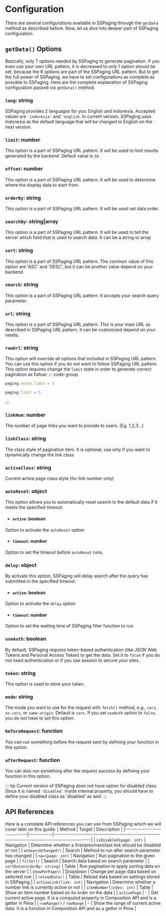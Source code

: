 # Configuration
There are several configurations available in SSPaging through the `getData` method as described before. Now, let us dive into deeper part of SSPaging configuration.

## `getData()` Options
Basically, only 7 options needed by SSPaging to generate pagination. If you even use your own URL pattern, it is decreased to only 1 option should be set, because the 6 options are part of the SSPaging URL pattern. But to get the full power of SSPaging, we have to set configurations as complete as possible to SSPaging. Here are the complete explanation of SSPaging configuration passed via `getData()` method.

### `lang`: string
SSPaging provides 2 languages for you: English and Indonesia. Accepted values are `'indonesia'` and `'english`. In current version, SSPaging uses Indonesia as the default language that will be changed to English on the next version.

### `limit`: number
This option is a part of SSPaging URL pattern. It will be used to limit results generated by the backend. Default value is `10`.

### `offset`: number
This option is a part of SSPaging URL pattern. It will be used to determine where the display data to start from.

### `orderBy`: string
This option is a part of SSPaging URL pattern. It will be used set data order.

### `searchBy`: string|array
This option is a part of SSPaging URL pattern. It will be used to tell the server which field that is used to search data. It can be a string or array

### `sort`: string
This option is a part of SSPaging URL pattern. The common value of this option are 'ASC' and 'DESC', but it can be another value depend on your backend.

### `search`: string
This option is a part of SSPaging URL pattern. It accepts your search query parameter.

### `url`: string 
This option is a part of SSPaging URL pattern. This is your main URL as described in SSPaging URL pattern, it can be customized depend on your needs.

### `rawUrl`: string
This option will override all options that included in SSPaging URL pattern. You can use this option if you do not want to follow SSPaging URL pattern. This option requires change the `limit` state in order to generate correct pagination as follow:
::: code-group
```js [Composition API]
paging.state.limit = 5
```
```js [Pinia]
paging.limit = 5
```
:::

### `linkNum`: number
The number of page links you want to provide to users. (Eg. 1,2,3...)

### `linkClass`: string
The class style of pagination item. It is optional, use only if you want to dynamically change the link class

### `activeClass`: string
Current active page class style (for link number only)

### `autoReset`: object
This option allows you to automatically reset search to the default data if it meets the specified timeout.

- #### `active`: boolean
Option to activate the `autoReset` option

- #### `timeout`: number
Option to set the timeout before `autoReset` runs.

### `delay`: object
By activate this option, SSPaging will delay search after the query has submitted in the specified timeout.

- #### `active`: boolean
Option to activate the `delay` option

- #### `timeout`: number
Option to set the waiting time of SSPaging filter function to run.

### `useAuth`: boolean
By default, SSPaging requires token-based authentication (like JSON Web Tokens and Personal Access Token) to get the data. Set it to `false` if you do not need authentication or if you use session to secure your sites.

### `token`: string
This option is used to store your token.

### `mode`: string
The mode you want to use for the request with `fetch()` method, e.g., `cors`, `no-cors`, or `same-origin`. Default is `cors`. If you set `useAuth` option to `false`, you do not have to set this option.

### `beforeRequest`: function
You can run something before the request sent by defining your function in this option.

### `afterRequest`: function
You can also run something after the request success by defining your function in this option.

::: tip
Current version of SSPaging does not have option for disabled class. Since it is named `'disabled'` inside internal property, you should have to define your disabled class as 'disabled' as well.
:::


## API References
Here is a complete API references you can use from SSPaging which we will cover later on this guide:
| Method                      | Target     | Description                                                                                    |
|-----------------------------|------------|------------------------------------------------------------------------------------------------|
| `isDisabled(page: int)`     | Navigation | Determine whether a first/prev/next/last link should be disabled or not                        |
| `onSearchChanged()`         | Search     | Method to run after search parameter has changed                                               |
| `nav(page: int)`            | Navigation | Run pagination to the given page                                                               |
| `filter()`                  | Search     | Search data based on search parameter                                                          |
| `sortData(orderBy: string)` | Table      | Run pagination to apply sorting data on the server                                             |
| `showPerPage()`             | Dropdown   | Change per page data based on selected row                                                     |
| `reloadData()`              | Table      | Reload data based on settings stored in SSPaging                                               |
| `activeLink(link: int)`     | Navigation | Determine whether a number link is currently active or not                                     |
| `itemNumber(index: int)`    | Table      | Show an item number based on its order on the data                                             |
| `activePage`                | -          | Get current active page. It is a computed property in Composition API and is a getter in Pinia |
| `rowRange()` / `rowRange`   | -          | Show the range of current active data. It is a function in Composition API and as a getter in Pinia |

